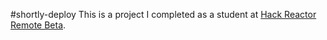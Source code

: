 #shortly-deploy
This is a project I completed as a student at [Hack Reactor Remote Beta](http://www.hackreactor.com/remote-beta).
